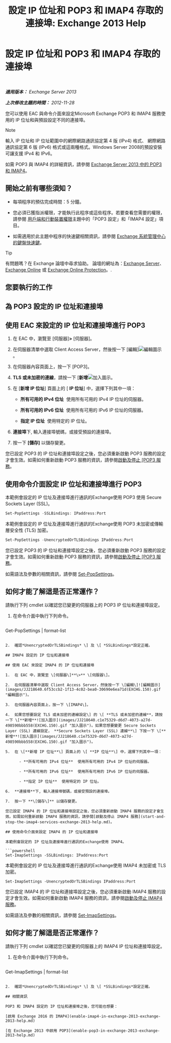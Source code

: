 ﻿---
title: '設定 IP 位址和 POP3 和 IMAP4 存取的連接埠: Exchange 2013 Help'
TOCTitle: 設定 IP 位址和 POP3 和 IMAP4 存取的連接埠
ms:assetid: 8292747b-6626-4d7f-ba73-1e17f5d99fa4
ms:mtpsurl: https://technet.microsoft.com/zh-tw/library/Bb123530(v=EXCHG.150)
ms:contentKeyID: 50554020
ms.date: 05/21/2018
mtps_version: v=EXCHG.150
ms.translationtype: MT
---

# 設定 IP 位址和 POP3 和 IMAP4 存取的連接埠

 

_**適用版本：** Exchange Server 2013_

_**上次修改主題的時間：** 2012-11-28_

您可以使用 EAC 與命令介面來設定Microsoft Exchange POP3 和 IMAP4 服務使用的 IP 位址和與預設設定不同的連接埠。


> [!NOTE]  
> 輸入 IP 位址和 IP 位址範圍中的網際網路通訊協定第 4 版 (IPv4) 格式、 網際網路通訊協定第 6 版 (IPv6) 格式或這兩種格式。Windows Server 2008的預設安裝可讓支援 IPv4 和 IPv6。




如需 POP3 與 IMAP4 的詳細資訊，請參閱 [Exchange Server 2013 中的 POP3 和 IMAP4](pop3-and-imap4-in-exchange-server-2013-exchange-2013-help.md)。

## 開始之前有哪些須知？

  - 每項程序的預估完成時間：5 分鐘。

  - 您必須已獲指派權限，才能執行此程序或這些程序。若要查看您需要的權限，請參閱 [用戶端和行動裝置權限](clients-and-mobile-devices-permissions-exchange-2013-help.md)主題中的「POP3 設定」和「IMAP4 設定」項目。

  - 如需適用於此主題中程序的快速鍵相關資訊，請參閱 [Exchange 系統管理中心的鍵盤快速鍵](keyboard-shortcuts-in-the-exchange-admin-center-exchange-online-protection-help.md)。


> [!TIP]  
> 有問題嗎？在 Exchange 論壇中尋求協助。 論壇的網址為：<a href="https://go.microsoft.com/fwlink/p/?linkid=60612">Exchange Server</a>、 <a href="https://go.microsoft.com/fwlink/p/?linkid=267542">Exchange Online</a> 或 <a href="https://go.microsoft.com/fwlink/p/?linkid=285351">Exchange Online Protection</a>。.




## 您要執行的工作

## 為 POP3 設定的 IP 位址和連接埠

## 使用 EAC 來設定的 IP 位址和連接埠進行 POP3

1.  在 EAC 中，瀏覽至 \[伺服器\]**\>** \[伺服器\]。

2.  在伺服器清單中選取 Client Access Server，然後按一下 \[編輯\]![編輯圖示](images/JJ218640.6f53ccb2-1f13-4c02-bea0-30690e6ea71d(EXCHG.150).gif "編輯圖示")。

3.  在伺服器內容頁面上，按一下 \[POP3\]。

4.  **TLS 或未加密的連線**，請按一下 \[**新增**![加入圖示](images/JJ218640.c1e75329-d6d7-4073-a27d-498590bbb558(EXCHG.150).gif "加入圖示")。

5.  在 \[**新增 IP 位址**\] 頁面上的 \[ **IP 位址**\] 中，選擇下列其中一項：
    
      - **所有可用的 IPv4 位址**  使用所有可用的 IPv4 IP 位址的伺服器。
    
      - **所有可用的 IPv6 位址**  使用所有可用的 IPv6 IP 位址的伺服器。
    
      - **指定 IP 位址**  使用特定的 IP 位址。

6.  **連接埠**下, 輸入連接埠號碼，或接受預設的連接埠。

7.  按一下 **\[儲存\]** 以儲存變更。

您已設定 POP3 的 IP 位址和連接埠設定之後，您必須重新啟動 POP3 服務的設定才會生效。如需如何重新啟動 POP3 服務的資訊，請參閱[啟動及停止 \[POP3 服務](start-and-stop-the-pop3-services-exchange-2013-help.md)。

## 使用命令介面設定 IP 位址和連接埠進行 POP3

本範例會設定的 IP 位址及連接埠進行通訊的Exchange使用 POP3 使用 Secure Sockets Layer (SSL)。

```powershell
Set-PopSettings -SSLBindings: IPaddress:Port
```

本範例會設定的 IP 位址及連接埠進行通訊的Exchange使用 POP3 未加密或傳輸層安全性 (TLS) 加密。

```powershell
Set-PopSettings -UnencryptedOrTLSBindings IPaddress:Port
```

您已設定 POP3 的 IP 位址和連接埠設定之後，您必須重新啟動 POP3 服務的設定才會生效。如需如何重新啟動 POP3 服務的資訊，請參閱[啟動及停止 \[POP3 服務](start-and-stop-the-pop3-services-exchange-2013-help.md)。

如需語法及參數的相關資訊，請參閱 [Set-PopSettings](https://technet.microsoft.com/zh-tw/library/aa997154\(v=exchg.150\))。

## 如何才能了解這是否正常運作？

請執行下列 cmdlet 以確認您已變更的伺服器上的 POP3 IP 位址和連接埠設定。

1.  在命令介面中執行下列命令。
    
    ```powershell
Get-PopSettings | format-list
```

2.  確認*UnencryptedOrTLSBindings* \] 及 \[ *SSLBindings*設定正確。

## IMAP4 設定的 IP 位址和連接埠

## 使用 EAC 來設定 IMAP4 的 IP 位址和連接埠

1.  在 EAC 中，瀏覽至 \[伺服器\]**\>** \[伺服器\]。

2.  在伺服器清單中選取 Client Access Server，然後按一下 \[編輯\]![編輯圖示](images/JJ218640.6f53ccb2-1f13-4c02-bea0-30690e6ea71d(EXCHG.150).gif "編輯圖示")。

3.  在伺服器內容頁面上，按一下 \[IMAP4\]。

4.  如果您想要設定 TLS 或未加密的連線設定\] 的 \[ **TLS 或未加密的連線**，請按一下 \[**新增**![加入圖示](images/JJ218640.c1e75329-d6d7-4073-a27d-498590bbb558(EXCHG.150).gif "加入圖示")。如果您想要變更 Secure Sockets Layer (SSL) 連線設定， **Secure Sockets Layer (SSL) 連線**\] 下按一下 \[**新增**![加入圖示](images/JJ218640.c1e75329-d6d7-4073-a27d-498590bbb558(EXCHG.150).gif "加入圖示")。

5.  在 \[**新增 IP 位址**\] 頁面上的 \[ **IP 位址**\] 中，選擇下列其中一項：
    
      - **所有可用的 IPv4 位址**  使用所有可用的 IPv4 IP 位址的伺服器。
    
      - **所有可用的 IPv6 位址**  使用所有可用的 IPv6 IP 位址的伺服器。
    
      - **指定 IP 位址**  使用特定的 IP 位址。

6.  **連接埠**下, 輸入連接埠號碼，或接受預設的連接埠。

7.  按一下 **\[儲存\]** 以儲存變更。

您已設定 IMAP4 的 IP 位址和連接埠設定之後，您必須重新啟動 IMAP4 服務的設定才會生效。如需如何重新啟動 IMAP4 服務的資訊，請參閱[啟動及停止 IMAP4 服務](start-and-stop-the-imap4-services-exchange-2013-help.md)。

## 使用命令介面來設定 IMAP4 的 IP 位址和連接埠

本範例會設定的 IP 位址及連接埠進行通訊的Exchange使用 IMAP4。

```powershell
Set-ImapSettings -SSLBindings: IPaddress:Port
```

本範例會設定的 IP 位址及連接埠進行通訊的Exchange使用 IMAP4 未加密或 TLS 加密。

    Set-ImapSettings -UnencryptedOrTLSBindings IPaddress:Port 

您已設定 IMAP4 的 IP 位址和連接埠設定之後，您必須重新啟動 IMAP4 服務的設定才會生效。如需如何重新啟動 IMAP4 服務的資訊，請參閱[啟動及停止 IMAP4 服務](start-and-stop-the-imap4-services-exchange-2013-help.md)。

如需語法及參數的相關資訊，請參閱 [Set-ImapSettings](https://technet.microsoft.com/zh-tw/library/aa998252\(v=exchg.150\))。

## 如何才能了解這是否正常運作？

請執行下列 cmdlet 以確認您已變更的伺服器上的 IMAP4 IP 位址和連接埠設定。

1.  在命令介面中執行下列命令。
    
    ```powershell
Get-ImapSettings | format-list
```

2.  確認*UnencryptedOrTLSBindings* \] 及 \[ *SSLBindings*設定正確。

## 相關資訊

POP3 和 IMAP4 設定的 IP 位址和連接埠之後，您可能也想要：

[啟用 Exchange 2016 的 IMAP4](enable-imap4-in-exchange-2013-exchange-2013-help.md)

[在 Exchange 2013 中啟用 POP3](enable-pop3-in-exchange-2013-exchange-2013-help.md)

